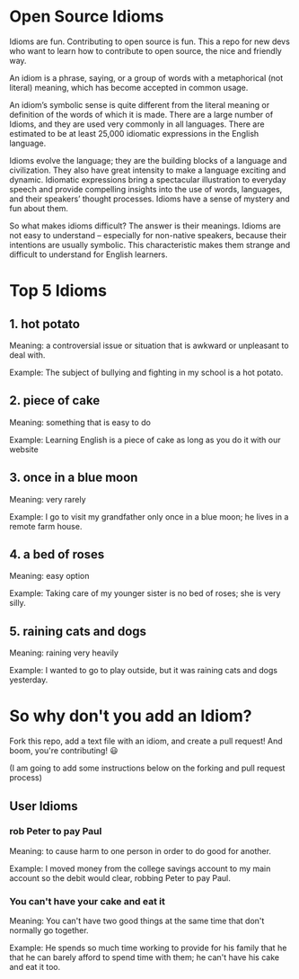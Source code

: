 # Open Source Idioms
Idioms are fun. Contributing to open source is fun. This a repo for new devs who want to learn how to contribute to open source, the nice and friendly way.

An idiom is a phrase, saying, or a group of words with a metaphorical (not literal) meaning, which has become accepted in common usage.

An idiom’s symbolic sense is quite different from the literal meaning or definition of the words of which it is made. There are a large number of Idioms, and they are used very commonly in all languages. There are estimated to be at least 25,000 idiomatic expressions in the English language.

Idioms evolve the language; they are the building blocks of a language and civilization. They also have great intensity to make a language exciting and dynamic. Idiomatic expressions bring a spectacular illustration to everyday speech and provide compelling insights into the use of words, languages, and their speakers’ thought processes. Idioms have a sense of mystery and fun about them.

So what makes idioms difficult?
The answer is their meanings. Idioms are not easy to understand – especially for non-native speakers, because their intentions are usually symbolic. This characteristic makes them strange and difficult to understand for English learners.

# Top 5 Idioms 

## 1. hot potato

Meaning: a controversial issue or situation that is awkward or unpleasant to deal with.

Example: The subject of bullying and fighting in my school is a hot potato.


## 2. piece of cake

Meaning: something that is easy to do

Example: Learning English is a piece of cake as long as you do it with our website

## 3. once in a blue moon

Meaning: very rarely

Example: I go to visit my grandfather only once in a blue moon; he lives in a remote farm house.


## 4. a bed of roses

Meaning: easy option

Example: Taking care of my younger sister is no bed of roses; she is very silly.


## 5. raining cats and dogs

Meaning: raining very heavily

Example: I wanted to go to play outside, but it was raining cats and dogs yesterday.


# So why don't you add an Idiom? 
Fork this repo, add a text file with an idiom, and create a pull request! And boom, you're contributing! 😃

(I am going to add some instructions below on the forking and pull request process) 


## User Idioms 
### rob Peter to pay Paul

Meaning: to cause harm to one person in order to do good for another.

Example: I moved money from the college savings account to my main account so the debit would clear, robbing Peter to pay Paul.

### You can't have your cake and eat it

Meaning: You can't have two good things at the same time that don't normally go together.

Example: He spends so much time working to provide for his family that he that he can barely afford to spend time with them; he can't have his cake and eat it too.
